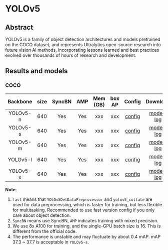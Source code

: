 # YOLOv5

<!-- [ALGORITHM] -->

## Abstract

YOLOv5 is a family of object detection architectures and models pretrained on the COCO dataset, and represents Ultralytics open-source research into future vision AI methods, incorporating lessons learned and best practices evolved over thousands of hours of research and development.

## Results and models

### COCO

| Backbone | size | SyncBN | AMP | Mem (GB) | box AP |                                                        Config                                                         |                                                                                                    Download                                                                                                    |
| :------: | :--: | :----: | :-: | :------: | :----: | :-------------------------------------------------------------------------------------------------------------------: | :------------------------------------------------------------------------------------------------------------------------------------------------------------------------------------------------------------: |
| YOLOv5-n | 640  |  Yes   | Yes |   xxx    |  xxx   | [config](https://github.com/open-mmlab/mmyolo/tree/master/configs/yolov5/yolov5_n-v61_syncbn_fast_8xb16-300e_coco.py) | [model](https://download.openmmlab.com/mmyolo/v0.0.1/yolov5/yolov5_n-v61_syncbn_fast_8xb16-300e_coco/) \| [log](https://download.openmmlab.com/mmyolo/v0.0.1/yolov5/yolov5_n-v61_syncbn_fast_8xb16-300e_coco/) |
| YOLOv5-s | 640  |  Yes   | Yes |   xxx    |  xxx   | [config](https://github.com/open-mmlab/mmyolo/tree/master/configs/yolov5/yolov5_s-v61_syncbn_fast_8xb16-300e_coco.py) | [model](https://download.openmmlab.com/mmyolo/v0.0.1/yolov5/yolov5_s-v61_syncbn_fast_8xb16-300e_coco/) \| [log](https://download.openmmlab.com/mmyolo/v0.0.1/yolov5/yolov5_s-v61_syncbn_fast_8xb16-300e_coco/) |
| YOLOv5-m | 640  |  Yes   | Yes |   xxx    |  xxx   | [config](https://github.com/open-mmlab/mmyolo/tree/master/configs/yolov5/yolov5_m-v61_syncbn_fast_8xb16-300e_coco.py) | [model](https://download.openmmlab.com/mmyolo/v0.0.1/yolov5/yolov5_m-v61_syncbn_fast_8xb16-300e_coco/) \| [log](https://download.openmmlab.com/mmyolo/v0.0.1/yolov5/yolov5_m-v61_syncbn_fast_8xb16-300e_coco/) |
| YOLOv5-l | 640  |  Yes   | Yes |   xxx    |  xxx   | [config](https://github.com/open-mmlab/mmyolo/tree/master/configs/yolov5/yolov5_l-v61_syncbn_fast_8xb16-300e_coco.py) | [model](https://download.openmmlab.com/mmyolo/v0.0.1/yolov5/yolov5_l-v61_syncbn_fast_8xb16-300e_coco/) \| [log](https://download.openmmlab.com/mmyolo/v0.0.1/yolov5/yolov5_l-v61_syncbn_fast_8xb16-300e_coco/) |
| YOLOv5-x | 640  |  Yes   | Yes |   xxx    |  xxx   | [config](https://github.com/open-mmlab/mmyolo/tree/master/configs/yolov5/yolov5_x-v61_syncbn_fast_8xb16-300e_coco.py) | [model](https://download.openmmlab.com/mmyolo/v0.0.1/yolov5/yolov5_x-v61_syncbn_fast_8xb16-300e_coco/) \| [log](https://download.openmmlab.com/mmyolo/v0.0.1/yolov5/yolov5_x-v61_syncbn_fast_8xb16-300e_coco/) |

**Note**:

1. `fast` means that `YOLOv5DetDataPreprocessor` and `yolov5_collate` are used for data preprocessing, which is faster for training, but less flexible for multitasking. Recommended to use fast version config if you only care about object detection.
2. `SyncBN` means use SyncBN, `AMP` indicates training with mixed precision.
3. We use 8x A100 for training, and the single-GPU batch size is 16. This is different from the official code.
4. The performance is unstable and may fluctuate by about 0.4 mAP. mAP 37.3 ~ 37.7 is acceptable in `YOLOv5-s`.
